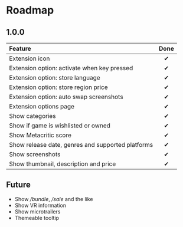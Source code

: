 # Roadmap

## 1.0.0

| Feature | Done |
| :-- | :--: |
| Extension icon | ✔ |
| Extension option: activate when key pressed | ✔ |
| Extension option: store language | ✔ |
| Extension option: store region price | ✔ |
| Extension option: auto swap screenshots | ✔ |
| Extension options page | ✔ |
| Show categories | ✔ |
| Show if game is wishlisted or owned | ✔ |
| Show Metacritic score | ✔ |
| Show release date, genres and supported platforms | ✔ |
| Show screenshots | ✔ |
| Show thumbnail, description and price | ✔ |

## Future

- Show _/bundle_, _/sale_ and the like
- Show VR information
- Show microtrailers
- Themeable tooltip